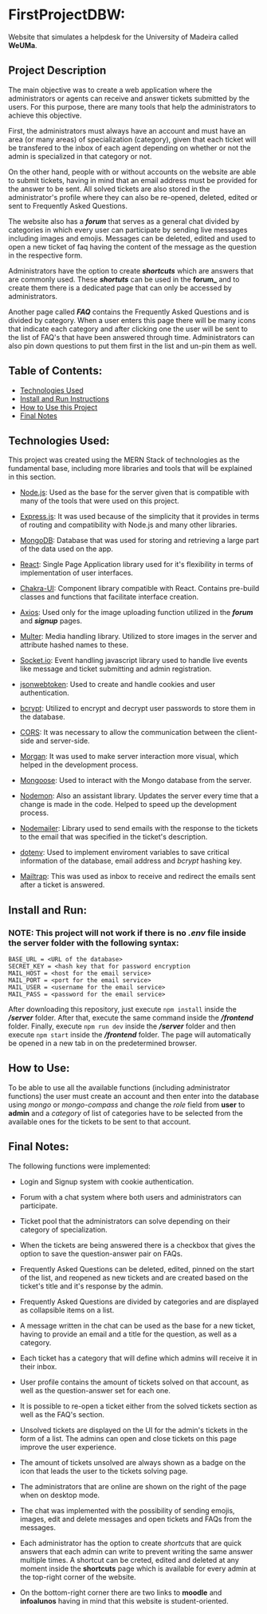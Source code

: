 # FirstProjectDBW:

Website that simulates a helpdesk for the University of Madeira called **WeUMa**.

## Project Description

The main objective was to create a web application where the administrators or agents can receive and answer tickets submitted by the users. For this purpose, there are many tools that help the administrators to achieve this objective.

First, the administrators must always have an account and must have an area (or many areas) of specialization (category), given that each ticket will be transfered to the inbox of each agent depending on whether or not the admin is specialized in that category or not.

On the other hand, people with or without accounts on the website are able to submit tickets, having in mind that an email address must be provided for the answer to be sent. All solved tickets are also stored in the administrator's profile where they can also be re-opened, deleted, edited or sent to Frequently Asked Questions.

The website also has a **_forum_** that serves as a general chat divided by categories in which every user can participate by sending live messages including images and emojis. Messages can be deleted, edited and used to open a new ticket of faq having the content of the message as the question in the respective form.

Administrators have the option to create **_shortcuts_** which are answers that are commonly used. These **_shortuts_** can be used in the **forum_** and to create them there is a dedicated page that can only be accessed by administrators.

Another page called **_FAQ_** contains the Frequently Asked Questions and is divided by category. When a user enters this page there will be many icons that indicate each category and after clicking one the user will be sent to the list of FAQ's that have been answered through time. Administrators can also pin down questions to put them first in the list and un-pin them as well.

## Table of Contents:
- [Technologies Used](#technologies-used)
- [Install and Run Instructions](#install-and-run)
- [How to Use this Project](#how-to-use)
- [Final Notes](#final-notes)

## Technologies Used:

This project was created using the MERN Stack of technologies as the fundamental base, including more libraries and tools that will be explained in this section.

* [Node.js](https://nodejs.org/es/): Used as the base for the server given that is compatible with many of the tools that were used on this project.

* [Express.js](https://expressjs.com/es/): It was used because of the simplicity that it provides in terms of routing and compatibility with Node.js and many other libraries.

* [MongoDB](https://www.mongodb.com/es): Database that was used for storing and retrieving a large part of the data used on the app.

* [React](https://es.reactjs.org/): Single Page Application library used for it's flexibility in terms of implementation of user interfaces.

* [Chakra-UI](https://chakra-ui.com/): Component library compatible with React. Contains pre-build classes and functions that facilitate interface creation.

* [Axios](https://github.com/axios/axios): Used only for the image uploading function utilized in the **_forum_** and **_signup_** pages.

* [Multer](https://www.npmjs.com/package/multer): Media handling library. Utilized to store images in the server and attribute hashed names to these.

* [Socket.io](https://socket.io/): Event handling javascript library used to handle live events like message and ticket submitting and admin registration.

* [jsonwebtoken](https://www.npmjs.com/package/jsonwebtoken): Used to create and handle cookies and user authentication.

* [bcrypt](https://www.npmjs.com/package/bcrypt): Utilized to encrypt and decrypt user passwords to store them in the database.

* [CORS](https://www.npmjs.com/package/cors): It was necessary to allow the communication between the client-side and server-side.

* [Morgan](https://www.npmjs.com/package/morgan): It was used to make server interaction more visual, which helped in the development process.

* [Mongoose](https://mongoosejs.com/): Used to interact with the Mongo database from the server.

* [Nodemon](https://www.npmjs.com/package/nodemon): Also an assistant library. Updates the server every time that a change is made in the code. Helped to speed up the development process.

* [Nodemailer](https://nodemailer.com/about/): Library used to send emails with the response to the tickets to the email that was specified in the ticket's description.

* [dotenv](https://www.npmjs.com/package/dotenv): Used to implement enviroment variables to save critical information of the database, email address and _bcrypt_ hashing key.

* [Mailtrap](https://mailtrap.io/): This was used as inbox to receive and redirect the emails sent after a ticket is answered.

## Install and Run:

### **NOTE:** This project will not work if there is no **_.env_** file inside the server folder with the following syntax:

```
BASE_URL = <URL of the database>
SECRET_KEY = <hash key that for password encryption
MAIL_HOST = <host for the email service>
MAIL_PORT = <port for the email service>
MAIL_USER = <username for the email service>
MAIL_PASS = <password for the email service>
```

After downloading this repository, just execute `npm install` inside the **_/server_** folder. After that, execute the same command inside the **_/frontend_** folder.
Finally, execute `npm run dev` inside the **_/server_** folder and then execute `npm start` inside the **_/frontend_** folder. The page will automatically be opened in a new tab in on the predetermined browser.

## How to Use:

To be able to use all the available functions (including administrator functions) the user must create an account and then enter into the database using _mongo_ or _mongo-compass_ and change the *role* field from **user** to **admin** and a *category* of list of categories have to be selected from the available ones for the tickets to be sent to that account.

## Final Notes:

The following functions were implemented:

* Login and Signup system with cookie authentication.

* Forum with a chat system where both users and administrators can participate.

* Ticket pool that the administrators can solve depending on their category of specialization.

* When the tickets are being answered there is a checkbox that gives the option to save the question-answer pair on FAQs.

* Frequently Asked Questions can be deleted, edited, pinned on the start of the list, and reopened as new tickets and are created based on the ticket's title and it's response by the admin.

* Frequently Asked Questions are divided by categories and are displayed as collapsible items on a list.

* A message written in the chat can be used as the base for a new ticket, having to provide an email and a title for the question, as well as a category.

* Each ticket has a category that will define which admins will receive it in their inbox.

* User profile contains the amount of tickets solved on that account, as well as the question-answer set for each one.

* It is possible to re-open a ticket either from the solved tickets section as well as the FAQ's section.

* Unsolved tickets are displayed on the UI for the admin's tickets in the form of a list. The admins can open and close tickets on this page improve the user experience.

* The amount of tickets unsolved are always shown as a badge on the icon that leads the user to the tickets solving page.

* The administrators that are online are shown on the right of the page when on desktop mode.

* The chat was implemented with the possibility of sending emojis, images, edit and delete messages and open tickets and FAQs from the messages.

* Each administrator has the option to create _shortcuts_ that are quick answers that each admin can write to prevent writing the same answer multiple times. A shortcut can be creted, edited and deleted at any moment inside the **shortcuts** page which is available for every admin at the top-right corner of the website.

* On the bottom-right corner there are two links to **moodle** and **infoalunos** having in mind that this website is student-oriented.
